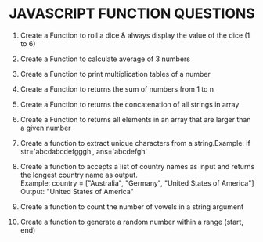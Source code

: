 #   JAVASCRIPT FUNCTION QUESTIONS

1.  Create a Function to roll a dice & always display the value of the dice (1 to 6)
2.  Create a Function to calculate average of 3 numbers
3.  Create a Function to print multiplication tables of a number

4.  Create a Function to returns the sum of numbers from 1 to n
5.  Create a Function to returns the concatenation of all strings in array
6.  Create a Function to returns all elements in an array that are larger than a given number
7.  Create a function to extract unique characters from a string.Example: if str='abcdabcdefgggh', ans='abcdefgh'
8.  Create a function to accepts a list of country names as input and returns the longest country name as output.<br>
    Example: country = ["Australia", "Germany", "United States of America"] Output: "United States of America"
9.  Create a function to count the number of vowels in a string argument
10. Create a function to generate a random number within a range (start, end)